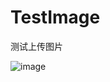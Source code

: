 # TestImage
测试上传图片

 ![image](https://github.com/liuhongjun719/TestImageTestImage/TestImage/raw/master/screenshots/1.png)

